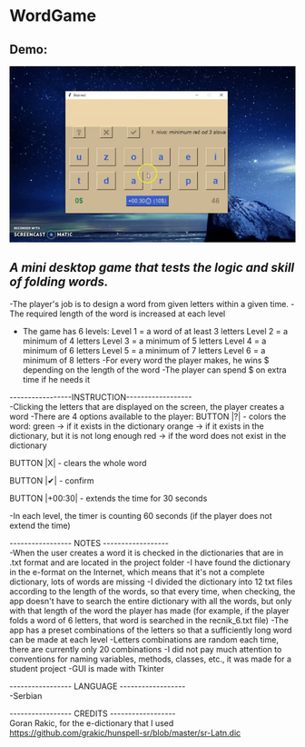 # WordGame

## Demo:
![](demo.gif)
<br/>
## **_A mini desktop game that tests the logic and skill of folding words._**
-The player's job is to design a word from given letters within a given time.
-The required length of the word is increased at each level
- The game has 6 levels:
Level 1 = a word of at least 3 letters
Level 2 = a minimum of 4 letters
Level 3 = a minimum of 5 letters
Level 4 = a minimum of 6 letters
Level 5 = a minimum of 7 letters
Level 6 = a minimum of 8 letters
-For every word the player makes, he wins $ depending on the length of the word
-The player can spend $ on extra time if he needs it

-----------------INSTRUCTION------------------<br/>
-Clicking the letters that are displayed on the screen, the player creates a word
-There are 4 options available to the player:
BUTTON |?| - colors the word:
green -> if it exists in the dictionary
orange -> if it exists in the dictionary, but it is not long enough
red -> if the word does not exist in the dictionary

BUTTON |X| - clears the whole word

BUTTON |✔| - confirm

BUTTON |+00:30| - extends the time for 30 seconds

-In each level, the timer is counting 60 seconds (if the player does not extend the time)


----------------- NOTES ------------------</br>
-When the user creates a word it is checked in the dictionaries that are in .txt format and are located in the project folder
-I have found the dictionary in the e-format on the Internet, which means that it's not a complete dictionary, lots of words are missing
-I divided the dictionary into 12 txt files according to the length of the words, so that every time, when checking, the app doesn't have to search the entire dictionary with all the words,
but only with that length of the word the player has made (for example, if the player folds a word of 6 letters, that word is searched in the recnik_6.txt file)
-The app has a preset combinations of the letters so that a sufficiently long word can be made at each level
-Letters combinations are random each time, there are currently only 20 combinations
-I did not pay much attention to conventions for naming variables, methods, classes, etc., it was made for a student project
-GUI is made with Tkinter


----------------- LANGUAGE ------------------</br>
-Serbian

----------------- CREDITS ------------------</br>
Goran Rakic, for the e-dictionary that I used
https://github.com/grakic/hunspell-sr/blob/master/sr-Latn.dic
